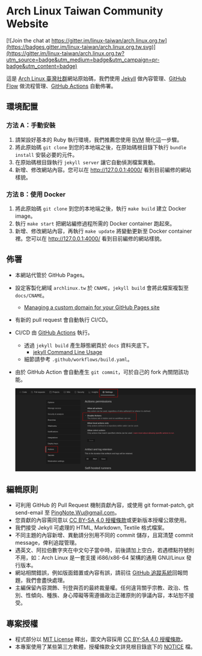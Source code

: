 # Arch Linux Taiwan Community Website

[![Join the chat at https://gitter.im/linux-taiwan/arch.linux.org.tw](https://badges.gitter.im/linux-taiwan/arch.linux.org.tw.svg)](https://gitter.im/linux-taiwan/arch.linux.org.tw?utm_source=badge&utm_medium=badge&utm_campaign=pr-badge&utm_content=badge)

這是 [Arch Linux 臺灣社群]網站原始碼，我們使用 [Jekyll] 做內容管理、[GitHub Flow] 做流程管理、[GitHub Actions] 自動佈署。

[Arch Linux 臺灣社群]: http://archlinux.tw/
[Jekyll]: http://jekyllrb.com/
[GitHub Flow]: https://guides.github.com/introduction/flow/
[GitHub Actions]: https://docs.github.com/en/free-pro-team@latest/actions

## 環境配置

### 方法 A：手動安裝

1. 請架設好基本的 Ruby 執行環境，我們推薦您使用 [RVM] 簡化這一步驟。
2. 將此原始碼 `git clone` 到您的本地端之後，在原始碼根目錄下執行 `bundle install` 安裝必要的元件。
3. 在原始碼根目錄執行 `jekyll server` 讓它自動偵測檔案異動。
4. 新增、修改網站內容。您可以在 <http://127.0.0.1:4000/> 看到目前編修的網站樣貌。

[RVM]: https://rvm.io/

### 方法 B：使用 Docker

1. 將此原始碼 `git clone` 到您的本地端之後，執行 `make build` 建立 Docker image。
2. 執行 `make start` 把網站編修過程所需的 Docker container 跑起來。
3. 新增、修改網站內容，再執行 `make update` 將變動更新至 Docker container 裡。您可以在 <http://127.0.0.1:4000/> 看到目前編修的網站樣貌。

## 佈署

* 本網站代管於 GitHub Pages。
* 設定客製化網域 `archlinux.tw` 於 `CNAME`，`jekyll build` 會將此檔案複製至 `docs/CNAME`。
  * [Managing a custom domain for your GitHub Pages site](https://docs.github.com/en/free-pro-team@latest/github/working-with-github-pages/managing-a-custom-domain-for-your-github-pages-site)
* 有新的 pull request 會自動執行 CI/CD。
* CI/CD 由 [GitHub Actions](https://github.com/linux-taiwan/arch.linux.org.tw/actions) 執行。
  * 透過 `jekyll build` 產生靜態網頁於 `docs` 資料夾底下。
    * [jekyll Command Line Usage](https://jekyllrb.com/docs/usage/)
  * 細節請參考 `.github/workflows/build.yaml`。
* 由於 GitHub Action 會自動產生 `git commit`，可於自己的 fork 內關閉該功能。

  ![img](/images/disable-actions.png)

## 編輯原則

* 可利用 GitHub 的 Pull Request 機制貢獻內容，或使用 git format-patch, git send-email 至 <PingNote.Wu@gmail.com>。
* 您貢獻的內容需同意以 [CC BY-SA 4.0 授權條款]或更新版本授權公眾使用。
* 我們接受 Jekyll 可處理的 HTML, Markdown, Textile 格式檔案。
* 不同主題的內容新增、異動請分別用不同的 commit 儲存，且寫清楚 commit message，俾利追蹤管理。
* 遇英文、阿拉伯數字夾在中文句子當中時，前後請加上空白，若遇標點符號則不用，如：Arch Linux 是一套支援 i686/x86-64 架構的通用 GNU/Linux 發行版本。
* 網站相關錯誤，例如版面錯置或內容有誤，請前往 [GitHub 追蹤系統]回報問題，我們會盡快處理。
* 主編保留內容潤飾、刊登與否的最終裁量權。任何違背關乎宗教、政治、性別、性傾向、種族、身心障礙等需遵循政治正確原則的爭議內容，本站恕不接受。

[CC BY-SA 4.0 授權條款]: http://creativecommons.org/licenses/by-sa/4.0/deed.zh_TW
[GitHub 追蹤系統]: https://github.com/linux-taiwan/arch.linux.org.tw/issues

## 專案授權

* 程式部分以 [MIT License] 釋出，圖文內容採用 [CC BY-SA 4.0 授權條款]。
* 本專案使用了某些第三方軟體，授權條款全文詳見根目錄底下的 [NOTICE] 檔。

[MIT License]: LICENSE
[NOTICE]: NOTICE
